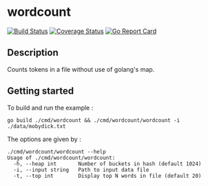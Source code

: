 # wordcount

[![Build Status](https://travis-ci.org/the4thamigo-uk/wordcount.svg?branch=master)](https://travis-ci.org/the4thamigo-uk/wordcount?branch=master)
[![Coverage Status](https://coveralls.io/repos/the4thamigo-uk/wordcount/badge.svg?branch=master&service=github)](https://coveralls.io/github/the4thamigo-uk/wordcount?branch=master)
[![Go Report Card](https://goreportcard.com/badge/github.com/the4thamigo-uk/wordcount)](https://goreportcard.com/report/github.com/the4thamigo-uk/wordcount)


## Description

Counts tokens in a file without use of golang's map.

## Getting started

To build and run the example :

    go build ./cmd/wordcount && ./cmd/wordcount/wordcount -i ./data/mobydick.txt

The options are given by :

    ./cmd/wordcount/wordcount --help
    Usage of ./cmd/wordcount/wordcount:
      -h, --heap int       Number of buckets in hash (default 1024)
      -i, --input string   Path to input data file
      -t, --top int        Display top N words in file (default 20)
